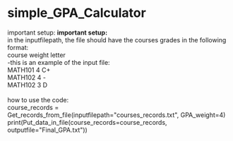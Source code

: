 # simple_GPA_Calculator

important setup:
<b>important setup: </b>
<br>
in the inputfilepath, the file should have the courses grades in the following format:
<br>
course	weight	letter
<br>
-this is an example of the input file:
<br>
MATH101 4 C+
<br>
MATH102 4 -
<br>
MATH102 3 D
<br>
<br>
how to use the code:
<br>
course_records = Get_records_from_file(inputfilepath="courses_records.txt", GPA_weight=4)
<br>
print(Put_data_in_file(course_records=course_records, outputfile="Final_GPA.txt"))
